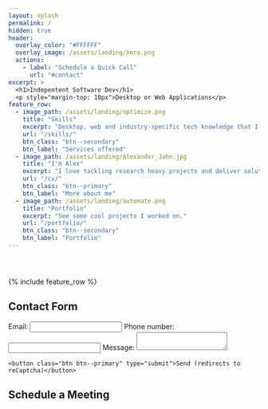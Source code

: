 ```yaml
---
layout: splash
permalink: /
hidden: true
header:
  overlay_color: "#FFFFFF"
  overlay_image: /assets/landing/hero.png
  actions:
    - label: "Schedule a Quick Call"
      url: "#contact"
excerpt: >
  <h1>Indepentent Software Dev</h1>
  <p style="margin-top: 10px">Desktop or Web Applications</p>
feature_row:
  - image_path: /assets/landing/optimize.png
    title: "Skills"
    excerpt: "Desktop, web and industry-specific tech knowledge that I can offer"
    url: "/skills/"
    btn_class: "btn--secondary"
    btn_label: "Services offered"
  - image_path: /assets/landing/Alexander_Jahn.jpg
    title: "I'm Alex"
    excerpt: "I love tackling research heavy projects and deliver solutions in an agile way."
    url: "/cv/"
    btn_class: "btn--primary"
    btn_label: "More about me"
  - image_path: /assets/landing/automate.png
    title: "Portfolio"
    excerpt: "See some cool projects I worked on."
    url: "/portfolio/"
    btn_class: "btn--secondary"
    btn_label: "Portfolio"
---
```


<header>
  <script defer data-domain="alxndrjhn.github.io" src="https://plausible.io/js/plausible.js"></script>
  <link rel="stylesheet" href="../assets/css/landing.css" />
  <link rel="stylesheet" href="../assets/css/navbar.css" />
  <script>
    window.addEventListener('load', (event) => {
      console.log('page is fully loaded');
      var element = document.querySelector('.site-logo');
      element.classList.add("darkreader");
      element = document.querySelector('.site-logo img');
      element.classList.add("darkreader");
    });
  </script>
</header>
{% include feature_row %}

<div class="container">
  <h2 id="contact">Contact Form</h2>
  <form action="https://formspree.io/f/xnqlggyl" method="POST">
    <label>
      Email:
      <input type="email" name="_replyto" />
    </label>
    <label>
      Phone number:
      <input type="text" name="telehone" />
    </label>
    <label>
      Message:
      <textarea name="message"></textarea>
    </label>

    <button class="btn btn--primary" type="submit">Send (redirects to reCaptcha)</button>

  </form>
</div>
<div class="container">
  <h2 id="contact">Schedule a Meeting</h2>
  <div class="calendly-inline-widget" data-url="https://calendly.com/jahn-alexander/15min" style="width:100%;height:700px;"></div>
  <script type="text/javascript" src="https://assets.calendly.com/assets/external/widget.js" async></script>
</div>

